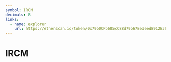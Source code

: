 ```yaml
---
symbol: IRCM
decimals: 8
links:
  - name: explorer
    url: https://etherscan.io/token/0x79b0CFb685cC88d79b67Ee3eedB912E369D0969f
---
```


# IRCM
